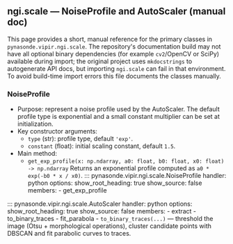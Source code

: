 <!-- 
Author(s): Shibaji Chakraborty

Disclaimer:
pynasonde is under the MIT license found in the root directory LICENSE.md 
Everyone is permitted to copy and distribute verbatim copies of this license 
document.

This version of the MIT Public License incorporates the terms
and conditions of MIT General Public License.
-->

## ngi.scale — NoiseProfile and AutoScaler (manual doc)

This page provides a short, manual reference for the primary classes in
`pynasonde.vipir.ngi.scale`. The repository's documentation build may not
have all optional binary dependencies (for example `cv2`/OpenCV or SciPy)
available during import; the original project uses `mkdocstrings` to
autogenerate API docs, but importing `ngi.scale` can fail in that
environment. To avoid build-time import errors this file documents the
classes manually.

### NoiseProfile

- Purpose: represent a noise profile used by the AutoScaler. The default
    profile type is exponential and a small constant multiplier can be set
    at initialization.
- Key constructor arguments:
    - `type` (str): profile type, default `'exp'`.
    - `constant` (float): initial scaling constant, default `1.5`.
- Main method:
    - `get_exp_profile(x: np.ndarray, a0: float, b0: float, x0: float) -> np.ndarray`
        Returns an exponential profile computed as `a0 * exp(-b0 * x / x0)`.
::: pynasonde.vipir.ngi.scale.NoiseProfile
    handler: python
    options:
        show_root_heading: true
        show_source: false
        members:
            - get_exp_profile

::: pynasonde.vipir.ngi.scale.AutoScaler
    handler: python
    options:
        show_root_heading: true
        show_source: false
        members:
            - extract
            - to_binary_traces
            - fit_parabola
    - `to_binary_traces(...)` — threshold the image (Otsu + morphological operations), cluster candidate points with DBSCAN and fit parabolic curves to traces.
